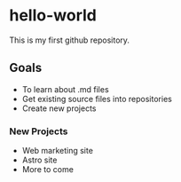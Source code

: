 # hello-world
This is my first github repository.

## Goals
* To learn about .md files
* Get existing source files into repositories
* Create new projects

### New Projects
* Web marketing site
* Astro site
* More to come
